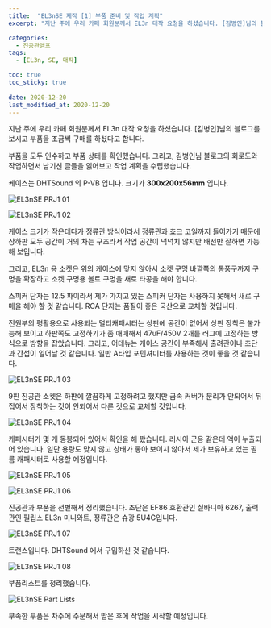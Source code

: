 ```yaml
---
title:  "EL3nSE 제작 [1] 부품 준비 및 작업 계획"
excerpt: "지난 주에 우리 카페 회원분께서 EL3n 대작 요청을 하셨습니다. [김병인]님의 블로그를 보시고 부품을 조금씩 구매를 하셨다고 합니다."

categories:
  - 진공관앰프
tags:
  - [EL3n, SE, 대작]

toc: true
toc_sticky: true
 
date: 2020-12-20
last_modified_at: 2020-12-20
---
```

지난 주에 우리 카페 회원분께서 EL3n 대작 요청을 하셨습니다. [김병인]님의 블로그를 보시고 부품을 조금씩 구매를 하셨다고 합니다. 

부품을 모두 인수하고 부품 상태를 확인했습니다. 그리고, 김병인님 블로그의 회로도와 작업하면서 남기신 글들을 읽어보고 작업 계획을 수립했습니다.

케이스는 DHTSound 의 P-VB 입니다. 크기가 **300x200x56mm** 입니다.

![EL3nSE PRJ1 01](/assets/images/EL3nSE_PRJ1_01.jpg)

![EL3nSE PRJ1 02](/assets/images/EL3nSE_PRJ1_02.jpg)

케이스 크기가 작은데다가 정류관 방식이라서 정류관과 쵸크 코일까지 들어가기 때문에 상하판 모두 공간이 거의 차는 구조라서 작업 공간이 넉넉치 않지만 배선만 잘하면 가능해 보입니다.

그리고, EL3n 용 소켓은 위의 케이스에 맞지 않아서 소켓 구멍 바깥쪽의 통풍구까지 구멍을 확장하고 소켓 구멍용 볼트 구멍을 새로 타공을 해야 합니다.

스피커 단자는 12.5 파이라서 제가 가지고 있는 스피커 단자는 사용하지 못해서 새로 구매을 해야 할 것 같습니다. RCA 단자는 품질이 좋은 국산으로 교체할 것입니다. 

전원부의 평활용으로 사용되는 멀티캐패시터는 상판에 공간이 없어서 상판 장착은 불가능해 보이고 하판쪽도 고정하기가 좀 애매해서 47uF/450V 2개를 러그에 고정하는 방식으로 방향을 잡았습니다. 그리고, 어테뉴는 케이스 공간이 부족해서 출려관이나 초단과 간섭이 일어날 것 같습니다. 일반 A타입 포텐셔미터를 사용하는 것이 좋을 것 같습니다.

![EL3nSE PRJ1 03](/assets/images/EL3nSE_PRJ1_03.jpg)

9핀 진공관 소켓은 하판에 깔끔하게 고정하려고 했지만 금속 커버가 분리가 안되어서 뒤집어서 장착하는 것이 안되어서 다른 것으로 교체할 것입니다.

![EL3nSE PRJ1 04](/assets/images/EL3nSE_PRJ1_04.jpg)

캐패시터가 몇 개 동봉되어 있어서 확인을 해 봤습니다. 러시아 군용 같은데 액이 누출되어 있습니다. 일단 용량도 맞지 않고 상태가 좋아 보이지 않아서 제가 보유하고 있는 필름 캐패시터로 사용할 예정입니다. 

![EL3nSE PRJ1 05](/assets/images/EL3nSE_PRJ1_05.jpg)

![EL3nSE PRJ1 06](/assets/images/EL3nSE_PRJ1_06.jpg)

진공관과 부품을 선별해서 정리했습니다. 초단은 EF86 호환관인 실바니아 6267, 출력관인 필립스 EL3n 미니와트, 정류관은 슈광 5U4G입니다.

![EL3nSE PRJ1 07](/assets/images/EL3nSE_PRJ1_07.jpg)

트랜스입니다. DHTSound 에서 구입하신 것 같습니다.

![EL3nSE PRJ1 08](/assets/images/EL3nSE_PRJ1_08.jpg)

부품리스트를 정리했습니다.

![EL3nSE Part Lists](/assets/images/EL3nSE_PRJ1_Parts.png)

부족한 부품은 차주에 주문해서 받은 후에 작업을 시작할 예정입니다.